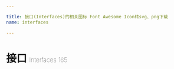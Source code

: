 ```yaml
---

title: 接口(Interfaces)的相关图标 Font Awesome Icon转svg、png下载
name: interfaces

---
```


# 接口  <small style="font-size: 60%;font-weight: 100">Interfaces <span class="badge-secondary badge">165</span> </small>

<search tag="interfaces" :max="0"/>


